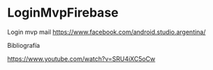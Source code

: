 # LoginMvpFirebase
Login mvp mail
https://www.facebook.com/android.studio.argentina/

Bibliografía

https://www.youtube.com/watch?v=SRU4iXC5oCw


